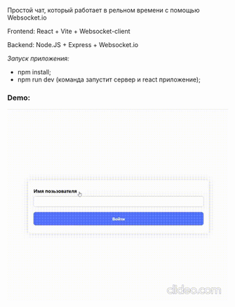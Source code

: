Простой чат, который работает в рельном времени с помощью Websocket.io

Frontend: React + Vite + Websocket-client

Backend: Node.JS + Express + Websocket.io

_Запуск приложения:_
 - npm install;
 - npm run dev (команда запустит сервер и react приложение);


### Demo:

<img src="./src/assets/demo.gif"/>


